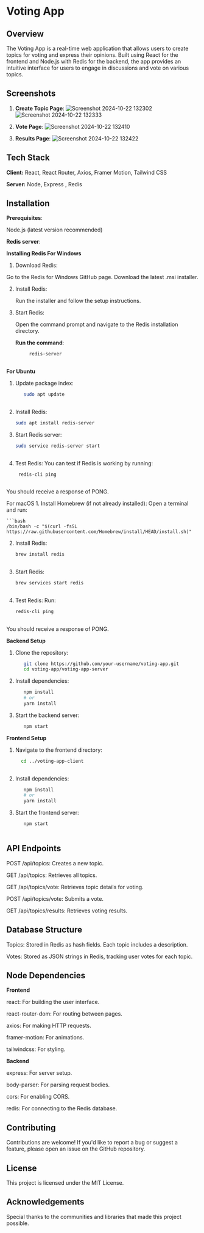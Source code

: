 # Voting App
## Overview
  The Voting App is a real-time web application that allows users to create topics for voting and express their opinions. Built using React for the frontend and Node.js with Redis for the backend, the app provides an intuitive interface for users to engage in discussions and vote on various topics.


## Screenshots

  1. **Create Topic Page**:
     ![Screenshot 2024-10-22 132302](https://github.com/user-attachments/assets/5c42b166-1b95-4102-b50b-0f087036fc4c)
     ![Screenshot 2024-10-22 132333](https://github.com/user-attachments/assets/e0bc4312-b036-4dc8-8be2-44f1041356e1)

  3. **Vote Page**:
     ![Screenshot 2024-10-22 132410](https://github.com/user-attachments/assets/ecd4d6df-5583-4dce-9d9e-21bb9fc147f2)

  5. **Results Page**:
      ![Screenshot 2024-10-22 132422](https://github.com/user-attachments/assets/eb6def3c-6070-41db-8cbe-05ab4ea35547)

## Tech Stack

**Client:** 
      React,
      React Router,
      Axios,
      Framer Motion,
      Tailwind CSS

**Server:** Node, Express , Redis

   ## Installation 
  **Prerequisites**:
  
   Node.js (latest version recommended)
    
  **Redis server**:
          
  **Installing Redis For Windows**

  1. Download Redis:

   Go to the Redis for Windows GitHub page.
            Download the latest .msi installer.
         
  2. Install Redis:

        Run the installer and follow the setup instructions.
         
  3. Start Redis:

     Open the command prompt and navigate to the Redis  installation directory.

     **Run the command**:
     
     ```bash
          redis-server
            
**For Ubuntu**
1. Update package index:
     ```bash
        sudo apt update
        
  2. Install Redis:
      ```bash
      sudo apt install redis-server
     
  3. Start Redis server:
      ```bash
      sudo service redis-server start
         
  4. Test Redis: You can test if Redis is working by running:
     ```bash
      redis-cli ping
         
  You should receive a response of PONG.

  For macOS
      1. Install Homebrew (if not already installed): Open a terminal and run:

    ```bash
    /bin/bash -c "$(curl -fsSL https://raw.githubusercontent.com/Homebrew/install/HEAD/install.sh)"
       
2. Install Redis:
    ```bash
    brew install redis
     
3. Start Redis:
   ```bash
   brew services start redis
     
4. Test Redis: Run:
   ```bash
   redis-cli ping
     
 You should receive a response of PONG.

  **Backend Setup**
  
  1. Clone the repository:
     ```bash
        git clone https://github.com/your-username/voting-app.git
        cd voting-app/voting-app-server 

  2. Install dependencies:
     ```bash
        npm install
        # or
        yarn install

  3. Start the backend server:
     ```bash
        npm start
     
 **Frontend Setup**

  1.  Navigate to the frontend directory:
      ```bash
        cd ../voting-app-client
        
  2. Install dependencies:
     ```bash
        npm install
        # or
        yarn install

  3. Start the frontend server:
     ```bash
        npm start
    
## API Endpoints
  POST /api/topics: Creates a new topic.

  GET /api/topics: Retrieves all topics.

  GET /api/topics/vote: Retrieves topic details for voting.

  POST /api/topics/vote: Submits a vote.

  GET /api/topics/results: Retrieves voting results.

## Database Structure
  Topics: Stored in Redis as hash fields. Each topic includes a description.

  Votes: Stored as JSON strings in Redis, tracking user votes for each topic.

## Node Dependencies
  **Frontend**

  react: For building the user interface.

  react-router-dom: For routing between pages.

  axios: For making HTTP requests.

  framer-motion: For animations.

  tailwindcss: For styling.
        
  **Backend**

  express: For server setup.

  body-parser: For parsing request bodies.

  cors: For enabling CORS.

  redis: For connecting to the Redis database.      

## Contributing

  Contributions are welcome! If you'd like to report a bug or suggest a feature, please open an issue on the GitHub repository.


## License

This project is licensed under the MIT License.


## Acknowledgements

Special thanks to the communities and libraries that made this project possible.

